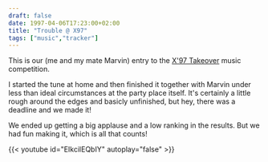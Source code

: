 ```yaml
---
draft: false
date: 1997-04-06T17:23:00+02:00
title: "Trouble @ X97"
tags: ["music","tracker"]
---
```


This is our (me and my mate Marvin) entry to the
[X'97 Takeover](http://www.takeover.nl/edition97/) music competition.

I started the tune at home and then finished it together with Marvin under
less than ideal circumstances at the party place itself. It's certainly a
little rough around the edges and basicly unfinished, but hey, there was a
deadline and we made it!

We ended up getting a big applause and a low ranking in the results. But we
had fun making it, which is all that counts!

{{< youtube id="EIkcilEQbIY" autoplay="false" >}}
